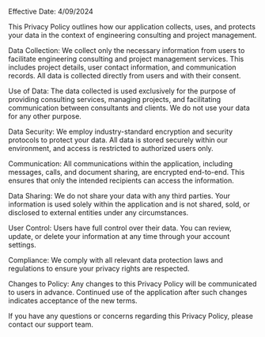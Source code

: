 Effective Date: 4/09/2024

This Privacy Policy outlines how our application collects, uses, and protects your data in the context of engineering consulting and project management.

Data Collection: We collect only the necessary information from users to facilitate engineering consulting and project management services. This includes project details, user contact information, and communication records. All data is collected directly from users and with their consent.

Use of Data: The data collected is used exclusively for the purpose of providing consulting services, managing projects, and facilitating communication between consultants and clients. We do not use your data for any other purpose.

Data Security: We employ industry-standard encryption and security protocols to protect your data. All data is stored securely within our environment, and access is restricted to authorized users only.

Communication: All communications within the application, including messages, calls, and document sharing, are encrypted end-to-end. This ensures that only the intended recipients can access the information.

Data Sharing: We do not share your data with any third parties. Your information is used solely within the application and is not shared, sold, or disclosed to external entities under any circumstances.

User Control: Users have full control over their data. You can review, update, or delete your information at any time through your account settings.

Compliance: We comply with all relevant data protection laws and regulations to ensure your privacy rights are respected.

Changes to Policy: Any changes to this Privacy Policy will be communicated to users in advance. Continued use of the application after such changes indicates acceptance of the new terms.

If you have any questions or concerns regarding this Privacy Policy, please contact our support team.
